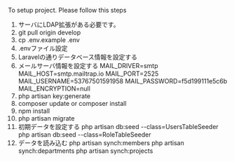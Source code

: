 To setup project. Please follow this steps
1. サーバにLDAP拡張がある必要です。
2. git pull origin develop
3. cp .env.example .env
4. .envファイル設定 
6. Laravelの通りデータベース情報を設定する
7. メールサーバ情報を設定する
MAIL_DRIVER=smtp
MAIL_HOST=smtp.mailtrap.io
MAIL_PORT=2525
MAIL_USERNAME=53767501591958
MAIL_PASSWORD=f5d199111e5c6b
MAIL_ENCRYPTION=null
5. php artisan key:generate
6. composer update or composer install
7. npm install
8. php artisan migrate
9. 初期データを設定する
    php artisan db:seed --class=UsersTableSeeder
    php artisan db:seed --class=RoleTableSeeder
10. データを読み込む
    php artisan synch:members
    php artisan synch:departments
    php artisan synch:projects